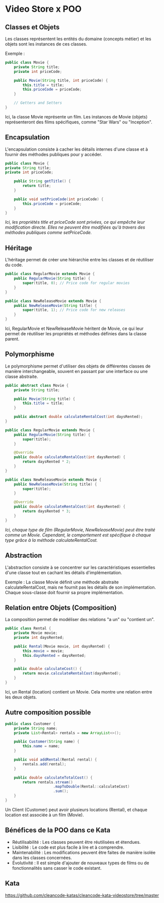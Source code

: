 
# Video Store x POO

## Classes et Objets
Les classes représentent les entités du domaine (concepts métier) et les objets sont les instances de ces classes.

Exemple :


```java
public class Movie {
    private String title;
    private int priceCode;

    public Movie(String title, int priceCode) {
        this.title = title;
        this.priceCode = priceCode;
    }

    // Getters and Setters
}
```

Ici, la classe Movie représente un film. Les instances de Movie (objets) représenteront des films spécifiques, comme "Star Wars" ou "Inception".

## Encapsulation 

L'encapsulation consiste à cacher les détails internes d'une classe et à fournir des méthodes publiques pour y accéder.

```java
public class Movie {
private String title;
private int priceCode;

    public String getTitle() {
        return title;
    }

    public void setPriceCode(int priceCode) {
        this.priceCode = priceCode;
    }
}
```

_Ici, les propriétés title et priceCode sont privées, ce qui empêche leur modification directe.
Elles ne peuvent être modifiées qu'à travers des méthodes publiques comme setPriceCode._

## Héritage

L'héritage permet de créer une hiérarchie entre les classes et de réutiliser du code.

```java
public class RegularMovie extends Movie {
    public RegularMovie(String title) {
        super(title, 0); // Price code for regular movies
    }
}

public class NewReleaseMovie extends Movie {
    public NewReleaseMovie(String title) {
        super(title, 1); // Price code for new releases
    }
}
```

Ici, RegularMovie et NewReleaseMovie héritent de Movie, ce qui leur permet de réutiliser les propriétés et méthodes définies dans la classe parent.


## Polymorphisme

Le polymorphisme permet d'utiliser des objets de différentes classes de manière interchangeable, souvent en passant par une interface ou une classe abstraite.


```java
public abstract class Movie {
    private String title;

    public Movie(String title) {
        this.title = title;
    }

    public abstract double calculateRentalCost(int daysRented);
}

public class RegularMovie extends Movie {
    public RegularMovie(String title) {
        super(title);
    }

    @Override
    public double calculateRentalCost(int daysRented) {
        return daysRented * 2;
    }
}

public class NewReleaseMovie extends Movie {
    public NewReleaseMovie(String title) {
        super(title);
    }

    @Override
    public double calculateRentalCost(int daysRented) {
        return daysRented * 3;
    }
}

```

_Ici, chaque type de film (RegularMovie, NewReleaseMovie) peut être traité comme un Movie. Cependant, le comportement est spécifique à chaque type grâce à la méthode calculateRentalCost._


## Abstraction

L'abstraction consiste à se concentrer sur les caractéristiques essentielles d'une classe tout en cachant les détails d'implémentation.

Exemple : La classe Movie définit une méthode abstraite calculateRentalCost, mais ne fournit pas les détails de son implémentation. Chaque sous-classe doit fournir sa propre implémentation.

## Relation entre Objets (Composition)
La composition permet de modéliser des relations "a un" ou "contient un".


```java
public class Rental {
    private Movie movie;
    private int daysRented;

    public Rental(Movie movie, int daysRented) {
        this.movie = movie;
        this.daysRented = daysRented;
    }

    public double calculateCost() {
        return movie.calculateRentalCost(daysRented);
    }
}
```

Ici, un Rental (location) contient un Movie. Cela montre une relation entre les deux objets.

## Autre composition possible

```java
public class Customer {
    private String name;
    private List<Rental> rentals = new ArrayList<>();

    public Customer(String name) {
        this.name = name;
    }

    public void addRental(Rental rental) {
        rentals.add(rental);
    }

    public double calculateTotalCost() {
        return rentals.stream()
                      .mapToDouble(Rental::calculateCost)
                      .sum();
    }
}
```

Un Client (Customer) peut avoir plusieurs locations (Rental), et chaque location est associée à un film (Movie).

## Bénéfices de la POO dans ce Kata

- Réutilisabilité : Les classes peuvent être réutilisées et étendues.
- Lisibilité : Le code est plus facile à lire et à comprendre.
- Maintenabilité : Les modifications peuvent être faites de manière isolée dans les classes concernées.
- Évolutivité : Il est simple d'ajouter de nouveaux types de films ou de fonctionnalités sans casser le code existant.



## Kata 

https://github.com/cleancode-katas/cleancode-kata-videostore/tree/master